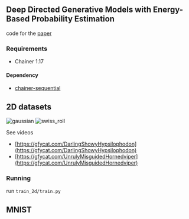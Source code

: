 ## Deep Directed Generative Models with Energy-Based Probability Estimation

code for the [paper](https://arxiv.org/abs/1606.03439)

### Requirements

- Chainer 1.17

#### Dependency

- [chainer-sequential](https://github.com/musyoku/chainer-sequential)

## 2D datasets

![gaussian](https://github.com/musyoku/musyoku.github.io/blob/master/images/post/2016-10-28/gaussian.png?raw=true)
![swiss_roll](https://github.com/musyoku/musyoku.github.io/blob/master/images/post/2016-10-28/swissroll.png?raw=true)

See videos

- [https://gfycat.com/DarlingShowyHypsilophodon](https://gfycat.com/DarlingShowyHypsilophodon)
- [https://gfycat.com/UnrulyMisguidedHornedviper](https://gfycat.com/UnrulyMisguidedHornedviper)

### Running

run `train_2d/train.py`

## MNIST